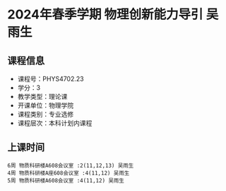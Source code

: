 # 2024年春季学期 物理创新能力导引 吴雨生






## 课程信息

- 课程号：PHYS4702.23
- 学分：3
- 教学类型：理论课
- 开课单位：物理学院
- 课程类别：专业选修
- 课程层次：本科计划内课程

## 上课时间

```
6周 物质科研楼A608会议室 :2(11,12,13) 吴雨生
4周 物质科研楼A座608会议室 :4(11,12) 吴雨生
5周 物质科研楼A608会议室 :4(11,12) 吴雨生
```

